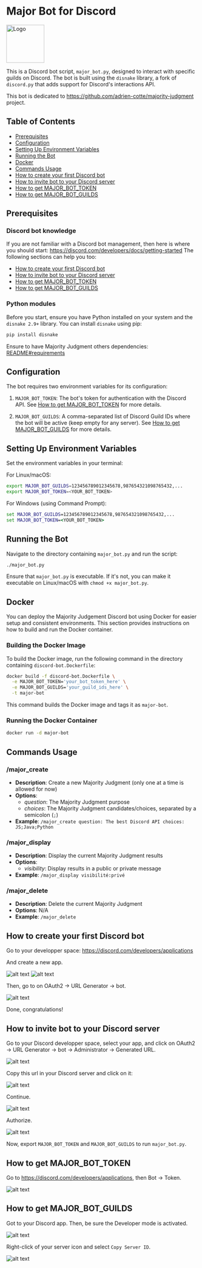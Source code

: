 # Major Bot for Discord

<img src="../img/logo.png" alt="Logo" width="100"/>

This is a Discord bot script, `major_bot.py`, designed to interact with specific guilds on 
Discord. The bot is built using the `disnake` library, a fork of `discord.py` that adds 
support for Discord's interactions API.

This bot is dedicated to https://github.com/adrien-cotte/majority-judgment project.

## Table of Contents

- [Prerequisites](#prerequisites)
- [Configuration](#configuration)
- [Setting Up Environment Variables](#setting-up-environment-variables)
- [Running the Bot](#running-the-bot)
- [Docker](#Docker)
- [Commands Usage](#commands-usage)
- [How to create your first Discord bot](#how-to-create-your-first-discord-bot)
- [How to invite bot to your Discord server](#how-to-invite-bot-to-your-discord-server)
- [How to get MAJOR\_BOT\_TOKEN](#how-to-get-major_bot_token)
- [How to get MAJOR\_BOT\_GUILDS](#how-to-get-major_bot_guilds)

## Prerequisites

### Discord bot knowledge

If you are not familiar with a Discord bot management, then here is where you should start: https://discord.com/developers/docs/getting-started
The following sections can help you too:
- [How to create your first Discord bot](#how-to-create-your-first-discord-bot)
- [How to invite bot to your Discord server](#how-to-invite-bot-to-your-discord-server)
- [How to get MAJOR_BOT_TOKEN](#how-to-get-major_bot_token)
- [How to get MAJOR_BOT_GUILDS](#how-to-get-major_bot_guilds)

### Python modules

Before you start, ensure you have Python installed on your system and the `disnake 2.9+`
library. You can install `disnake` using pip:

```bash
pip install disnake
```

Ensure to have Majority Judgment others dependencies: [README#requirements](../README.md#requirements)

## Configuration

The bot requires two environment variables for its configuration:

1. `MAJOR_BOT_TOKEN`: The bot's token for authentication with the Discord API. See [How to get MAJOR_BOT_TOKEN](#how-to-get-major_bot_token) for more details.

2. `MAJOR_BOT_GUILDS`: A comma-separated list of Discord Guild IDs where the bot will be 
active (keep empty for any server). See [How to get MAJOR_BOT_GUILDS](#how-to-get-major_bot_guilds) for more details.

## Setting Up Environment Variables

Set the environment variables in your terminal:

For Linux/macOS:

```bash
export MAJOR_BOT_GUILDS=123456789012345678,987654321098765432,...
export MAJOR_BOT_TOKEN=<YOUR_BOT_TOKEN>
```

For Windows (using Command Prompt):

```cmd
set MAJOR_BOT_GUILDS=123456789012345678,987654321098765432,...
set MAJOR_BOT_TOKEN=<YOUR_BOT_TOKEN>
```

## Running the Bot

Navigate to the directory containing `major_bot.py` and run the script:

```bash
./major_bot.py
```

Ensure that `major_bot.py` is executable. If it's not, you can make it executable on 
Linux/macOS with `chmod +x major_bot.py`.

## Docker

You can deploy the Majority Judgement Discord bot using Docker for easier setup and consistent environments.
This section provides instructions on how to build and run the Docker container.

### Building the Docker Image

To build the Docker image, run the following command in the directory containing `discord-bot.Dockerfile`:

```bash
docker build -f discord-bot.Dockerfile \
  -e MAJOR_BOT_TOKEN='your_bot_token_here' \
  -e MAJOR_BOT_GUILDS='your_guild_ids_here' \
  -t major-bot
```

This command builds the Docker image and tags it as `major-bot`.

### Running the Docker Container

```bash
docker run -d major-bot
```

## Commands Usage

### /major_create
- **Description**: Create a new Majority Judgment (only one at a time is allowed for now)
- **Options**:
  - *question*: The Majority Judgment purpose
  - *choices*: The Majority Judgment candidates/choices, separated by a semicolon (`;`)
- **Example**: `/major_create question: The best Discord API choices: JS;Java;Python`

### /major_display
- **Description**: Display the current Majority Judgment results
- **Options**:
  - *visibility*: Display results in a public or private message
- **Example**: `/major_display visibilité:privé`

### /major_delete
- **Description**: Delete the current Majority Judgment
- **Options**: N/A
- **Example**: `/major_delete`

## How to create your first Discord bot

Go to your developper space: https://discord.com/developers/applications

And create a new app.

![alt text](img/discord-bot_new.png)
![alt text](img/discord-bot_create.png)

Then, go to on OAuth2 -> URL Generator -> bot.

![alt text](img/discord-bot_install.png)

Done, congratulations!

## How to invite bot to your Discord server

Go to your Discord developper space, select your app,
and click on OAuth2 -> URL Generator -> bot -> Administrator -> Generated URL.

![alt text](img/discord-bot_url_example.png)

Copy this url in your Discord server and click on it:

![alt text](img/discord-bot_link.png)

Continue.

![alt text](img/discord-bot_link_continue.png)

Authorize.

![alt text](img/discord-bot_authorize.png)

Now, export `MAJOR_BOT_TOKEN` and `MAJOR_BOT_GUILDS` to run `major_bot.py`.

## How to get MAJOR_BOT_TOKEN

Go to https://discord.com/developers/applications, then Bot -> Token.

![alt text](img/discord-bot_token_example.png)

## How to get MAJOR_BOT_GUILDS

Got to your Discord app.
Then, be sure the Developer mode is activated.

![alt text](img/discord-bot_dev_example.png)

Right-click of your server icon and select `Copy Server ID`.

![alt text](img/discord-bot_guild_id_example.png)
